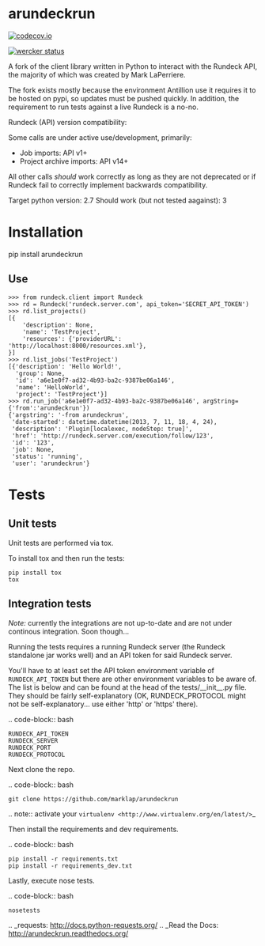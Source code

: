 # arundeckrun


[![codecov.io](https://codecov.io/github/Antillion/rundeckrun/coverage.svg?branch=master)](https://codecov.io/github/Antillion/rundeckrun?branch=master)

[![wercker status](https://app.wercker.com/status/57e663b27aba00b9b7aabe4ea7b8208a/m/master "wercker status")](https://app.wercker.com/project/bykey/57e663b27aba00b9b7aabe4ea7b8208a)

A fork of the client library written in Python to interact with the Rundeck API, the majority of
which was created by Mark LaPerriere.

The fork exists mostly because the environment Antillion use it requires it to be hosted on
pypi, so updates must be pushed quickly. In addition, the requirement to run tests against a live
Rundeck is a no-no.

Rundeck (API) version compatibility:

Some calls are under active use/development, primarily:

 - Job imports: API v1+
 - Project archive imports: API v14+

All other calls _should_ work correctly as long as they are not deprecated or if Rundeck fail to
correctly implement backwards compatibility.

Target python version: 2.7
Should work (but not tested aagainst): 3


# Installation

  pip install arundeckrun

## Use

    >>> from rundeck.client import Rundeck
    >>> rd = Rundeck('rundeck.server.com', api_token='SECRET_API_TOKEN')
    >>> rd.list_projects()
    [{
        'description': None,
        'name': 'TestProject',
        'resources': {'providerURL': 'http://localhost:8000/resources.xml'},
    }]
    >>> rd.list_jobs('TestProject')
    [{'description': 'Hello World!',
      'group': None,
      'id': 'a6e1e0f7-ad32-4b93-ba2c-9387be06a146',
      'name': 'HelloWorld',
      'project': 'TestProject'}]
    >>> rd.run_job('a6e1e0f7-ad32-4b93-ba2c-9387be06a146', argString={'from':'arundeckrun'})
    {'argstring': '-from arundeckrun',
     'date-started': datetime.datetime(2013, 7, 11, 18, 4, 24),
     'description': 'Plugin[localexec, nodeStep: true]',
     'href': 'http://rundeck.server.com/execution/follow/123',
     'id': '123',
     'job': None,
     'status': 'running',
     'user': 'arundeckrun'}


# Tests

## Unit tests

Unit tests are performed via tox. 

To install tox and then run the tests:

    pip install tox
    tox

## Integration tests

*Note:* currently the integrations are not up-to-date and are not under continous integration. Soon though...

Running the tests requires a running Rundeck server (the Rundeck standalone jar works well) and an
API token for said Rundeck server.

You'll have to at least set the API token environment variable of ``RUNDECK_API_TOKEN`` but there
are other environment variables to be aware of. The list is below and can be found at the head of
the tests/\_\_init\_\_.py file. They should be fairly self-explanatory (OK, RUNDECK_PROTOCOL might
not be self-explanatory... use either 'http' or 'https' there).

.. code-block:: bash

    RUNDECK_API_TOKEN
    RUNDECK_SERVER
    RUNDECK_PORT
    RUNDECK_PROTOCOL

Next clone the repo.

.. code-block:: bash

    git clone https://github.com/marklap/arundeckrun

.. note:: activate your `virtualenv <http://www.virtualenv.org/en/latest/>`_

Then install the requirements and dev requirements.

.. code-block:: bash

    pip install -r requirements.txt
    pip install -r requirements_dev.txt

Lastly, execute nose tests.

.. code-block:: bash

    nosetests

.. _requests: http://docs.python-requests.org/
.. _Read the Docs:  http://arundeckrun.readthedocs.org/
